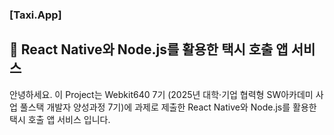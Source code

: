 ### **[Taxi.App]**

## 🚕  React Native와 Node.js를 활용한 택시 호출 앱 서비스

안녕하세요. 이 Project는 Webkit640 7기 (2025년 대학·기업 협력형 SW아카데미 사업 풀스택 개발자 양성과정 7기)에 과제로 제출한 
React Native와 Node.js를 활용한 택시 호출 앱 서비스 입니다.
